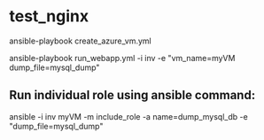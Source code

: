 # test_nginx

ansible-playbook create_azure_vm.yml

ansible-playbook run_webapp.yml -i inv -e "vm_name=myVM dump_file=mysql_dump"


## Run individual role using ansible command:

ansible -i inv myVM -m include_role -a name=dump_mysql_db -e "dump_file=mysql_dump"


